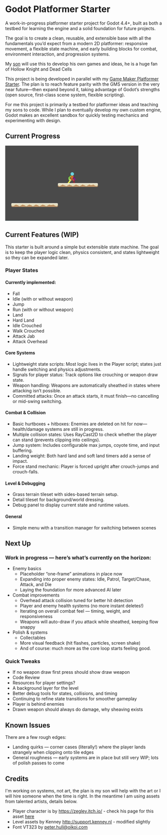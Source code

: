 # Godot Platformer Starter

A work-in-progress platformer starter project for Godot 4.4+, built as both a testbed for 
learning the engine and a solid foundation for future projects.

The goal is to create a clean, reusable, and extensible base with all the fundamentals 
you’d expect from a modern 2D platformer: responsive movement, a flexible state machine, 
and early building blocks for combat, environment interaction, and progression systems.

My [son](https://github.com/jackblackborough) will use this to develop his own games and ideas, 
he is a huge fan of Hollow Knight and Dead Cells

This project is being developed in parallel with my 
[Game Maker Platformer Starter](https://github.com/deanblackborough/gm-platformer). 
The plan is to reach feature parity with the GMS version in the very near future—then 
expand beyond it, taking advantage of Godot’s strengths (open source, first-class 
scene system, flexible scripting).

For me this project is primarily a testbed for platformer ideas and teaching my sons to 
code. While I plan to eventually develop my own custom engine, Godot makes an excellent 
sandbox for quickly testing mechanics and experimenting with design.

## Current Progress
![Gif of Progress](current-progress.gif "Current progress animation")

## Current Features (WIP)

This starter is built around a simple but extensible state machine. The goal is to 
keep the player logic clean, physics consistent, and states lightweight so they can be 
expanded later.

### Player States

#### Currently implemented:

- Fall
- Idle (with or without weapon)
- Jump
- Run (with or without weapon)
- Land
- Hard Land
- Idle Crouched
- Walk Crouched
- Attack Jab
- Attack Overhead

#### Core Systems

- Lightweight state scripts: Most logic lives in the Player script; states just handle 
switching and physics adjustments.
- Signals for player status: Track options like crouching or weapon draw state.
- Weapon handling: Weapons are automatically sheathed in states where attacking isn’t possible.
- Committed attacks: Once an attack starts, it must finish—no cancelling or mid-swing switching.

#### Combat & Collision

- Basic hurtboxes + hitboxes: Enemies are deleted on hit for now—health/damage systems are still in progress.
- Multiple collision states: Uses RayCast2D to check whether the player can stand (prevents clipping into ceilings).
- Jump system: Includes configurable max jumps, coyote time, and input buffering.
- Landing weight: Both hard land and soft land timers add a sense of impact.
- Force stand mechanic: Player is forced upright after crouch-jumps and crouch-falls.

#### Level & Debugging

- Grass terrain tileset with sides-based terrain setup.
- Detail tileset for background/world dressing.
- Debug panel to display current state and runtime values.

#### General
- Simple menu with a transition manager for switching between scenes

## Next Up

### Work in progress — here’s what’s currently on the horizon:

- Enemy basics
	- Placeholder “one-frame” animations in place now
	- Expanding into proper enemy states: Idle, Patrol, Target/Chase, Attack, and Die
	- Laying the foundation for more advanced AI later
- Combat improvements
	- Overhead attack collision tuned for better hit detection
	- Player and enemy health systems (no more instant deletes!)
	- Iterating on overall combat feel — timing, weight, and responsiveness
	- Weapons will auto-draw if you attack while sheathed, keeping flow snappy
- Polish & systems
	- Collectables
	- More visual feedback (hit flashes, particles, screen shake)
	- And of course: much more as the core loop starts feeling good.
	
### Quick Tweaks

- If no weapon draw first press should show draw weapon
- Code Review
- Resources for player settings?
- A background layer for the level
- Better debug tools for states, collisions, and timing
- Continuing to refine state transitions for smoother gameplay
- Player is behind enemies
- Drawn weapon should always do damage, why sheaving exists
	
## Known Issues

There are a few rough edges:

- Landing quirks — corner cases (literally!) where the player lands strangely when 
clipping onto tile edges
- General roughness — early systems are in place but still very WIP; 
lots of polish passes to come

## Credits

I'm working on systems, not art, the plan is my son will help with the art or 
I will hire someone when the time is right. In the meantime I am using assets from 
talented artists, details below.

- Player character is by https://zegley.itch.io/ - check his page for this asset [here](https://zegley.itch.io/2d-platformermetroidvania-asset-pack)
- Level assets by Kenney http://support.kenney.nl - modified slightly
- Font VT323 by peter.hull@oikoi.com
